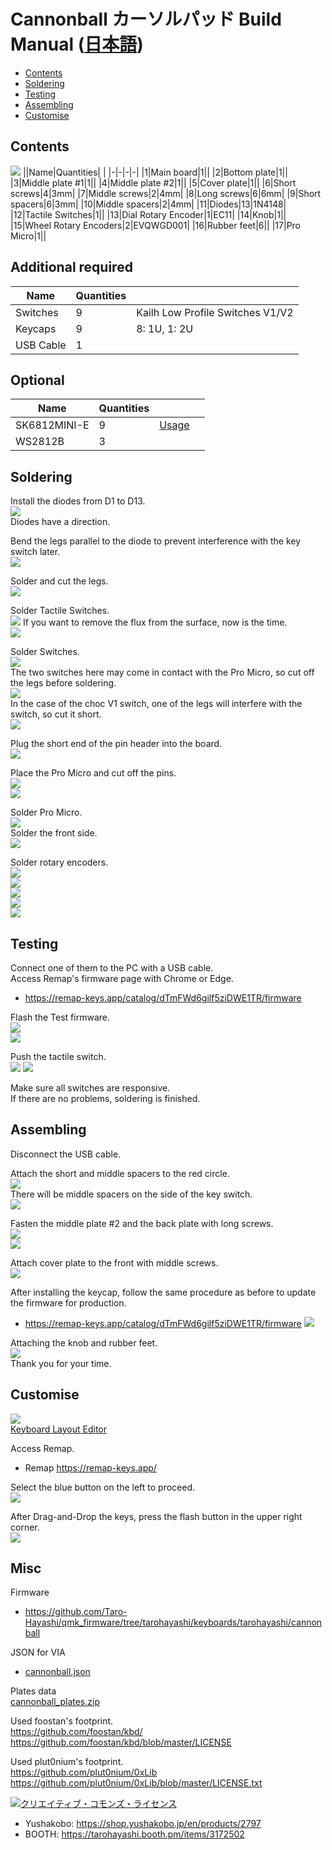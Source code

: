 # Cannonball カーソルパッド Build Manual ([日本語](https://github.com/Taro-Hayashi/Cannonball/blob/main/README.md))
- [Contents](#Contents)
- [Soldering](#Soldering)
- [Testing](#Testing)
- [Assembling](#Assembling)
- [Customise](#Customise)

## Contents
![](img/IMG_1757.jpeg) 
||Name|Quantities| |
|-|-|-|-|
|1|Main board|1||
|2|Bottom plate|1||
|3|Middle plate #1|1||
|4|Middle plate #2|1||
|5|Cover plate|1||
|6|Short screws|4|3mm|
|7|Middle screws|2|4mm|
|8|Long screws|6|6mm|
|9|Short spacers|6|3mm|
|10|Middle spacers|2|4mm|
|11|Diodes|13|1N4148|
|12|Tactile Switches|1||
|13|Dial Rotary Encoder|1|EC11|
|14|Knob|1||
|15|Wheel Rotary Encoders|2|EVQWGD001|
|16|Rubber feet|6||
|17|Pro Micro|1||

## Additional required
|Name|Quantities||
|-|-|-|
|Switches|9|Kailh Low Profile Switches V1/V2|
|Keycaps|9|8: 1U, 1: 2U|
|USB Cable|1||

## Optional
|Name|Quantities|||
|-|-|-|-|
|SK6812MINI-E|9|[Usage](led_EN.md)||
|WS2812B|3||

## Soldering
Install the diodes from D1 to D13.  
![](img/IMG_1794.jpg)  
Diodes have a direction.  

Bend the legs parallel to the diode to prevent interference with the key switch later.  
![](img/IMG_1798.jpeg) 

Solder and cut the legs.  
![](img/IMG_1800.jpeg)  

Solder Tactile Switches.  
![](img/IMG_1805.jpeg) 
If you want to remove the flux from the surface, now is the time.  
![](img/IMG_1821.jpeg) 

Solder Switches.  
![](img/IMG_5007.jpg)  
The two switches here may come in contact with the Pro Micro, so cut off the legs before soldering.  
![](img/IMG_5008.jpg)  
In the case of the choc V1 switch, one of the legs will interfere with the switch, so cut it short.  
![](img/IMG_5009.jpg)  

Plug the short end of the pin header into the board.  
![](img/IMG_5010.jpg)   

Place the Pro Micro and cut off the pins.  
![](img/IMG_5011.jpg)   
![](img/IMG_5013.jpg)   

Solder Pro Micro.  
![](img/IMG_5014.jpg)   
Solder the front side.  
![](img/IMG_5017.jpg)   

Solder rotary encoders.  
![](img/IMG_1887.jpeg)  
![](img/IMG_1895.jpeg)   
![](img/IMG_1901.jpeg)   
![](img/IMG_1904.jpeg)  
![](img/IMG_1905.jpeg)  


## Testing
Connect one of them to the PC with a USB cable.  
Access Remap's firmware page with Chrome or Edge.  
- https://remap-keys.app/catalog/dTmFWd6gilf5ziDWE1TR/firmware

Flash the Test firmware.  
![](img/remap02.jpg)  
![](img/remap03.jpg)  

Push the tactile switch.  
![](img/remap04.jpg) 
![](img/remap05.jpg) 

Make sure all switches are responsive.  
If there are no problems, soldering is finished.  

## Assembling
Disconnect the USB cable. 

Attach the short and middle spacers to the red circle.  
![](img/IMG_1928.jpeg)   
There will be middle spacers on the side of the key switch.  
![](img/IMG_1923.jpeg)  

Fasten the middle plate #2 and the back plate with long screws.  
![](img/IMG_1937.jpeg)  
![](img/IMG_1940.jpeg)  

Attach cover plate to the front with middle screws.  
![](img/IMG_1948.jpeg)  

After installing the keycap, follow the same procedure as before to update the firmware for production.  
- https://remap-keys.app/catalog/dTmFWd6gilf5ziDWE1TR/firmware
![](img/remap06.jpg)  

Attaching the knob and rubber feet.  
![](img/IMG_1951.jpeg)  
Thank you for your time.  

## Customise
![](img/layout.jpg)  
[Keyboard Layout Editor](http://www.keyboard-layout-editor.com/#/gists/2fe2023fd6a9318985b9c40c264c6cef)  

Access Remap.  
- Remap https://remap-keys.app/

Select the blue button on the left to proceed.  
![](img/remap1.png)  

After Drag-and-Drop the keys, press the flash button in the upper right corner.  
![](img/remap3.png)  

## Misc
Firmware
- https://github.com/Taro-Hayashi/qmk_firmware/tree/tarohayashi/keyboards/tarohayashi/cannonball

JSON for VIA  
- [cannonball.json](https://github.com/Taro-Hayashi/Cannonball/releases/download/0.20.7/cannonball.json)  

Plates data  
[cannonball_plates.zip](https://github.com/Taro-Hayashi/Cannonball/releases/download/14.31/cannonball_plates.zip)  

Used foostan's footprint.  
https://github.com/foostan/kbd/  
https://github.com/foostan/kbd/blob/master/LICENSE  

Used plut0nium's footprint.  
https://github.com/plut0nium/0xLib  
https://github.com/plut0nium/0xLib/blob/master/LICENSE.txt  

<a rel="license" href="http://creativecommons.org/licenses/by-sa/4.0/"><img alt="クリエイティブ・コモンズ・ライセンス" style="border-width:0" src="https://i.creativecommons.org/l/by-sa/4.0/88x31.png" /></a><br />

- Yushakobo: https://shop.yushakobo.jp/en/products/2797   
- BOOTH: https://tarohayashi.booth.pm/items/3172502

